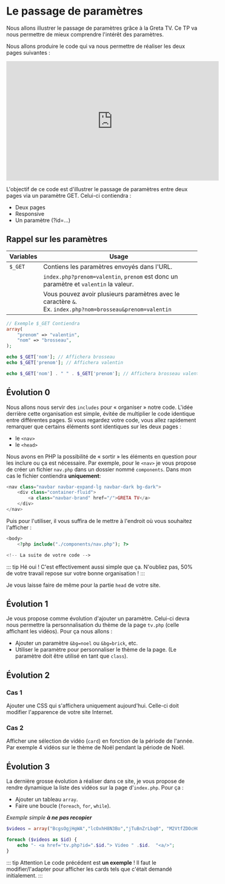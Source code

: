 # Le passage de paramètres

Nous allons illustrer le passage de paramètres grâce à la Greta TV. Ce TP va nous permettre de mieux comprendre l'intérêt des paramètres.

Nous allons produire le code qui va nous permettre de réaliser les deux pages suivantes :

<iframe width="560" height="315" src="https://www.youtube-nocookie.com/embed/sGStM92OIG0" frameborder="0" allow="accelerometer; autoplay; clipboard-write; encrypted-media; gyroscope; picture-in-picture" allowfullscreen></iframe>

L'objectif de ce code est d'illustrer le passage de paramètres entre deux pages via un paramètre GET. Celui-ci contiendra :

- Deux pages
- Responsive
- Un paramètre (?id=...)

## Rappel sur les paramètres

| Variables | Usage                                                                                                           |
| --------- | --------------------------------------------------------------------------------------------------------------- |
| `$_GET`   | Contiens les paramètres envoyés dans l'URL.                                                                     |
|           | `index.php?prenom=valentin`, `prenom` est donc un paramètre et `valentin` la valeur.                            |
|           | Vous pouvez avoir plusieurs paramètres avec le caractère `&`. <br> Ex. `index.php?nom=brosseau&prenom=valentin` |

```php
// Exemple $_GET Contiendra
array(
    "prenom" => "valentin",
    "nom" => "brosseau",
);

echo $_GET['nom']; // Affichera brosseau
echo $_GET['prenom']; // Affichera valentin

echo $_GET['nom'] . " " . $_GET['prenom']; // Affichera brosseau valentin
```

## Évolution 0

Nous allons nous servir des `includes` pour « organiser » notre code. L'idée derrière cette organisation est simple, évitée de multiplier le code identique entre différentes pages. Si vous regardez votre code, vous allez rapidement remarquer que certains éléments sont identiques sur les deux pages :

- le `<nav>`
- le `<head>`

Nous avons en PHP la possibilité de « sortir » les éléments en question pour les inclure ou ça est nécessaire. Par exemple, pour le `<nav>` je vous propose de créer un fichier `nav.php` dans un dossier nommé `components`. Dans mon cas le fichier contiendra **uniquement**:

```php
<nav class="navbar navbar-expand-lg navbar-dark bg-dark">
    <div class="container-fluid">
        <a class="navbar-brand" href="/">GRETA TV</a>
    </div>
</nav>
```

Puis pour l'utiliser, il vous suffira de le mettre à l'endroit où vous souhaitez l'afficher :

```php
<body>
    <?php include("./components/nav.php"); ?>

<!-- La suite de votre code -->
```

::: tip Hé oui !
C'est effectivement aussi simple que ça. N'oubliez pas, 50% de votre travail repose sur votre bonne organisation !
:::

Je vous laisse faire de même pour la partie `head` de votre site.

## Évolution 1

Je vous propose comme évolution d'ajouter un paramètre. Celui-ci devra nous permettre la personnalisation du thème de la page `tv.php` (celle affichant les vidéos). Pour ça nous allons :

- Ajouter un paramètre `&bg=noel` ou `&bg=brick`, etc.
- Utiliser le paramètre pour personnaliser le thème de la page. (Le paramètre doit être utilisé en tant que `class`).

## Évolution 2

### Cas 1

Ajouter une CSS qui s'affichera uniquement aujourd'hui. Celle-ci doit modifier l'apparence de votre site Internet.

### Cas 2

Afficher une sélection de vidéo (`card`) en fonction de la période de l'année. Par exemple 4 vidéos sur le thème de Noël pendant la période de Noël.

## Évolution 3

La dernière grosse évolution à réaliser dans ce site, je vous propose de rendre dynamique la liste des vidéos sur la page d'`index.php`. Pour ça :

- Ajouter un tableau `array`.
- Faire une boucle (`foreach`, `for`, `while`).

_Exemple simple **à ne pas recopier**_

```php
$videos = array("BcgsOgjHgWA","lcOxhH8N3Bo","jTuBnZrLbq0", "M2VtfZDOcHQ", "i1iIaSbK9bg", "MTaHw-S6IDo", "KfMCApWc5xE", "igtN49I1CtM");

foreach ($videos as $id) {
    echo "- <a href='tv.php?id=".$id."> Video " .$id.  "<a/>";
}
```

::: tip Attention
Le code précédent est **un exemple** ! Il faut le modifier/l'adapter pour afficher les cards tels que c'était demandé initialement.
:::
